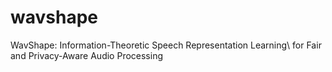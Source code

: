 # wavshape
WavShape: Information-Theoretic Speech Representation Learning\\ for Fair and Privacy-Aware Audio Processing

